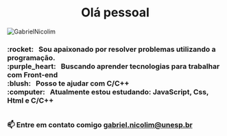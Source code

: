 
<!-- <img width="auto" src="https://avatars2.githubusercontent.com/u/69210720?s=400&u=1cb3d5414fd8a623ccb90569af6627d714943413&v=4"> -->
 <h1 align = "center">Olá pessoal</h1>
 <p align = "left"> <img src = "https://komarev.com/ghpvc/?username=GabrielNicolim" alt = "GabrielNicolim" /> </p>
 <h3>:rocket:  &nbsp; Sou apaixonado por resolver problemas utilizando a programação.
 <br/>:purple_heart: &nbsp; Buscando aprender tecnologias para trabalhar com Front-end 
 <br/>:blush: &nbsp; Posso te ajudar com C/C++
 <br/>:computer: &nbsp; Atualmente estou estudando: JavaScript, Css, Html e C/C++</br></br>
 
  📫 Entre em contato comigo **gabriel.nicolim@unesp.br**
  
 </h3>
